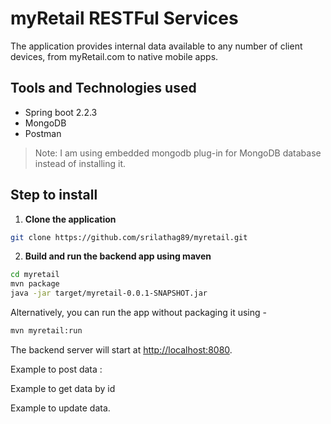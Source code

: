 # myRetail RESTFul Services

The application provides internal data available to any number of client devices, from myRetail.com to native mobile apps.


## Tools and Technologies used

* Spring boot 2.2.3
* MongoDB
* Postman

> Note: I am using embedded mongodb plug-in for MongoDB database instead of installing it.

## Step to install

1. **Clone the application**

```bash
git clone https://github.com/srilathag89/myretail.git
```

2. **Build and run the backend app using maven**

```bash
cd myretail
mvn package
java -jar target/myretail-0.0.1-SNAPSHOT.jar
```

Alternatively, you can run the app without packaging it using -

```bash
mvn myretail:run
```

The backend server will start at <http://localhost:8080>.

Example to post data :

Example to get data by id

Example to update data.
